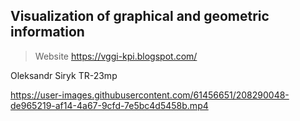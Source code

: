 ## Visualization of graphical and geometric information

> Website https://vggi-kpi.blogspot.com/

Oleksandr Siryk TR-23mp

https://user-images.githubusercontent.com/61456651/208290048-de965219-af14-4a67-9cfd-7e5bc4d5458b.mp4

